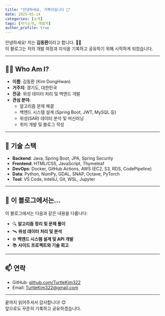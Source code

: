 ```yaml
---
title: "안녕하세요, 거북이입니다 🐢"
date: 2025-05-14
categories: [소개]
tags: [자기소개, 개발자]
author_profile: true
---
```


안녕하세요! 저는 **김동환**이라고 합니다. 🧑‍💻  
이 블로그는 저의 개발 여정과 지식을 기록하고 공유하기 위해 시작하게 되었습니다.

---

## 👨‍💻 Who Am I?

- **이름**: 김동환 (Kim DongHwan)
- **거주지**: 경기도, 대한민국
- **전공**: 위성 데이터 처리 및 백엔드 개발
- **관심 분야**:
  - 알고리즘 문제 해결
  - 백엔드 시스템 설계 (Spring Boot, JWT, MySQL 등)
  - 위성(SAR) 데이터 분석 및 머신러닝
  - 취미 개발 및 블로그 작성

---

## 🧠 기술 스택

- **Backend**: Java, Spring Boot, JPA, Spring Security
- **Frontend**: HTML/CSS, JavaScript, Thymeleaf
- **DevOps**: Docker, GitHub Actions, AWS (EC2, S3, RDS, CodePipeline)
- **Data**: Python, NumPy, GDAL, SNAP, Octave, PyTorch
- **Tool**: VS Code, IntelliJ, Git, WSL, Jupyter

---

## 📌 이 블로그에서는...

이 블로그에서는 다음과 같은 내용을 다룹니다:

- 🔍 **알고리즘 정리 및 문제 풀이**
- 🛰️ **위성 데이터 처리 및 분석**
- ⚙️ **백엔드 시스템 설계 및 API 개발**
- 📚 **사이드 프로젝트와 기술 회고**

---

## 📫 연락

- GitHub: [github.com/TurtleKim322](https://github.com/TurtleKim322)
- Email: TurtleKim322@gmail.com

---

끝까지 읽어주셔서 감사합니다! 😊  
앞으로도 꾸준히 기록하고 공유하겠습니다.
